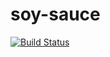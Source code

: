 # soy-sauce

[![Build Status](https://travis-ci.com/new-airbnb/soy-sauce.svg?branch=master)](https://travis-ci.com/new-airbnb/soy-sauce)

